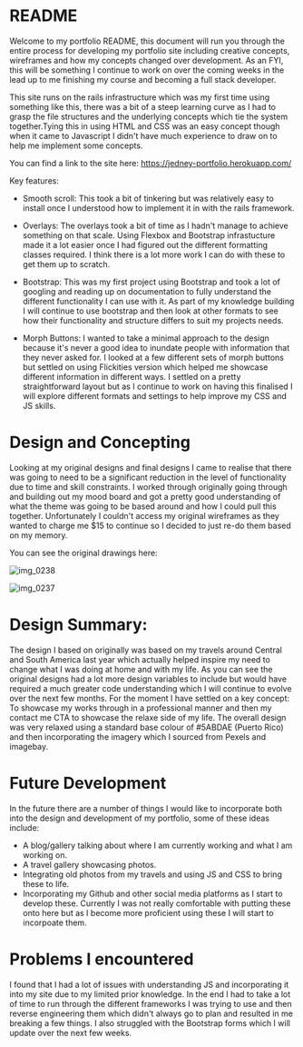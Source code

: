 # README

Welcome to my portfolio README, this document will run you through the entire process for developing my portfolio site including creative concepts, wireframes and how my concepts changed over development. As an FYI, this will be something I continue to work on over the coming weeks in the lead up to me finishing my course and becoming a full stack developer.

This site runs on the rails infrastructure which was my first time using something like this, there was a bit of a steep learning curve as I had to grasp the file structures and the underlying concepts which tie the system together.Tying this in using HTML and CSS was an easy concept though when it came to Javascript I didn't have much experience to draw on to help me implement some concepts.

You can find a link to the site here: https://jedney-portfolio.herokuapp.com/

Key features:
 - Smooth scroll: This took a bit of tinkering but was relatively easy to install once I understood how to implement it in with the rails framework.
 
 - Overlays: The overlays took a bit of time as I hadn't manage to achieve something on that scale. Using Flexbox and Bootstrap infrastucture made it a lot easier once I had figured out the different formatting classes required. I think there is a lot more work I can do with these to get them up to scratch.
 
 - Bootstrap: This was my first project using Bootstrap and took a lot of googling and reading up on documentation to fully understand the different functionality I can use with it. As part of my knowledge building I will continue to use bootstrap and then look at other formats to see how their functionality and structure differs to suit my projects needs.
 
 - Morph Buttons: I wanted to take a minimal approach to the design because it's never a good idea to inundate people with information that they never asked for. I looked at a few different sets of morph buttons but settled on using Flickities version which helped me showcase different information in different ways. I settled on a pretty straightforward layout but as I continue to work on having this finalised I will explore different formats and settings to help improve my CSS and JS skills.
 
# Design and Concepting

Looking at my original designs and final designs I came to realise that there was going to need to be a significant reduction in the level of functionality due to time and skill constraints. I worked through originally going through and building out my mood board and got a pretty good understanding of what the theme was going to be based around and how I could pull this together. Unfortunately I couldn't access my original wireframes as they wanted to charge me $15 to continue so I decided to just re-do them based on my memory.

You can see the original drawings here:

![img_0238](https://cloud.githubusercontent.com/assets/25731546/23837379/5bf8da3c-07db-11e7-9fbd-8fc8e0bdbdf7.JPG)

![img_0237](https://cloud.githubusercontent.com/assets/25731546/23837390/85d56410-07db-11e7-9842-9132b6c15bac.JPG)

# Design Summary:

The design I based on originally was based on my travels around Central and South America last year which actually helped inspire my need to change what I was doing at home and with my life. As you can see the original designs had a lot more design variables to include but would have required a much greater code understanding which I will continue to evolve over the next few months. For the moment I have settled on a key concept: To showcase my works through in a professional manner and then my contact me CTA to showcase the relaxe side of my life. The overall design was very relaxed using a standard base colour of #5ABDAE (Puerto Rico) and then incorporating the imagery which I sourced from Pexels and imagebay.

# Future Development

In the future there are a number of things I would like to incorporate both into the design and development of my portfolio, some of these ideas include:

- A blog/gallery talking about where I am currently working and what I am working on.
- A travel gallery showcasing photos.
- Integrating old photos from my travels and using JS and CSS to bring these to life.
- Incorporating my Github and other social media platforms as I start to develop these. Currently I was not really comfortable with putting these onto here but as I become more proficient using these I will start to incorpoate them.

# Problems I encountered

I found that I had a lot of issues with understanding JS and incorporating it into my site due to my limited prior knowledge. In the end I had to take a lot of time to run through the different frameworks I was trying to use and then reverse engineering them which didn't always go to plan and resulted in me breaking a few things. I also struggled with the Bootstrap forms which I will update over the next few weeks.
